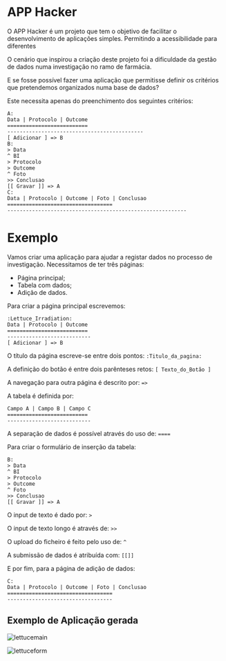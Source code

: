 # APP Hacker

O APP Hacker é um projeto que tem o objetivo de facilitar o desenvolvimento de aplicações simples. 
Permitindo a acessibilidade para diferentes

O cenário que inspirou a criação deste projeto foi a dificuldade da gestão de dados numa investigação no ramo de farmácia. 

E se fosse possível fazer uma aplicação que permitisse definir os critérios que pretendemos organizados numa base de dados?

Este necessita apenas do preenchimento dos seguintes critérios:


```
A:
Data | Protocolo | Outcome
==========================
--------------------------------------------
[ Adicionar ] => B
B:
> Data
^ BI
> Protocolo
> Outcome
^ Foto
>> Conclusao
[[ Gravar ]] => A
C:
Data | Protocolo | Outcome | Foto | Conclusao
==================================
----------------------------------------------------------
```

Exemplo
=======

Vamos criar uma aplicação para ajudar a registar dados no processo de investigação.
Necessitamos de ter três páginas: 
- Página principal;
- Tabela com dados;
- Adição de dados.

Para criar a página principal escrevemos:

```
:Lettuce_Irradiation:
Data | Protocolo | Outcome
==========================
---------------------------
[ Adicionar ] => B

```

O título da página escreve-se entre dois pontos: `:Titulo_da_pagina:`

A definição do botão é entre dois parênteses retos: `[ Texto_do_Botão ]`

A navegação para outra página é descrito por: `=> `

A tabela é definida por:

``` 
Campo A | Campo B | Campo C
==========================
--------------------------- 
```

A separação de dados é possível através do uso de: `==== `

Para criar o formulário de inserção da tabela: 

```
B:
> Data
^ BI
> Protocolo
> Outcome
^ Foto
>> Conclusao
[[ Gravar ]] => A
```
O input de texto é dado por: `>`

O input de texto longo é através de: `>>`

O upload do ficheiro é feito pelo uso de: `^`

A submissão de dados é atribuída com: `[[]]`


E por fim, para a página de adição de dados:

```
C:
Data | Protocolo | Outcome | Foto | Conclusao
==================================
----------------------------------
```

## Exemplo de Aplicação gerada 

![lettucemain](https://user-images.githubusercontent.com/44882796/160276676-fd579b42-f89d-44c3-9739-e7e62411c16c.PNG)

![lettuceform](https://user-images.githubusercontent.com/44882796/160276678-20d5aa69-6f59-4a7e-8da8-2173303b61c9.PNG)

